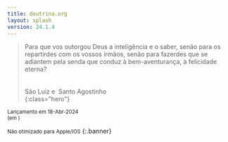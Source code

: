 ```yaml
---
title: doutrina.org
layout: splash
version: 24.1.4
---
```


> Para que vos outorgou Deus a inteligência e o saber, senão para os repartirdes com os vossos irmãos, senão para fazerdes que se adiantem pela senda que conduz à bem-aventurança, à felicidade eterna?  
><br>
><br>
> São Luiz e &nbsp;Santo Agostinho
><br>
{:class="hero"}

 <small>Lançamento em 18-Abr-2024<br>
 (em <span id="demo"></span>)<br>
 <br>
 Não otimizado para Apple/IOS</small>
 {:.banner}
